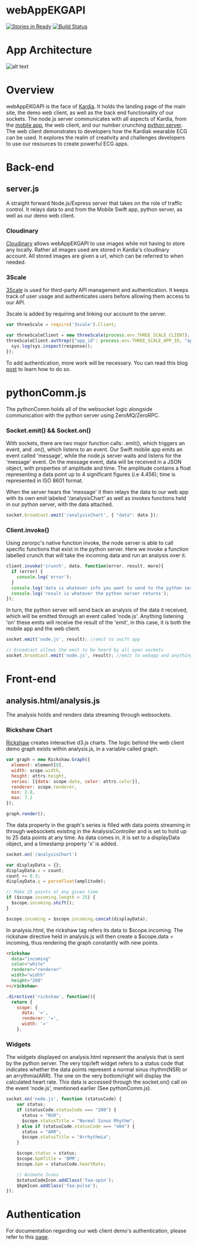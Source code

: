 webAppEKGAPI
============

[![Stories in Ready](https://badge.waffle.io/ekgapi/webappekgapi.png?label=ready&title=Ready)](https://waffle.io/ekgapi/webappekgapi) [![Build Status](https://travis-ci.org/EKGAPI/webAppEKGAPI.svg?branch=master)](https://travis-ci.org/EKGAPI/webAppEKGAPI)

App Architecture
============
![alt text](http://res.cloudinary.com/kardia-io/image/upload/v1421366596/Screen_Shot_2015-01-15_at_4_02_38_PM_d3unqx.png "App Architecture")

# Overview
webAppEKGAPI is the face of [Kardia](http://kardia.io/). It holds the landing page of the main site, the demo web client, as well as the back end functionality of our sockets. The node.js server communicates with all aspects of Kardia, from the [mobile app](https://github.com/EKGAPI/KardiaApp/), the web client, and our number crunching [python server](https://github.com/EKGAPI/pythonEKGAPI). The web client demonstrates to developers how the Kardiak wearable ECG can be used. It explores the realm of creativity and challenges developers to use our resources to create powerful ECG apps.

Back-end
============

## server.js
A straight forward Node.js/Express server that takes on the role of traffic control. It relays data to and from the Mobile Swift app, python server, as well as our demo web client. 

### Cloudinary
[Cloudinary](http://cloudinary.com/) allows webAppEKGAPI to use images while not having to store any locally. Rather all images used are stored in Kardia's cloudinary account. All stored images are given a url, which can be referred to when needed.

### 3Scale
[3Scale](http://www.3scale.net/) is used for third-party API management and authentication. It keeps track of user usage and authenticates users before allowing them access to our API. 

3scale is added by requiring and linking our account to the server.
```javascript
var threeScale = require('3scale').Client;

var threeScaleClient = new threeScale(process.env.THREE_SCALE_CLIENT);
threeScaleClient.authrep({"app_id": process.env.THREE_SCALE_APP_ID, "app_key": process.env.THREE_SCALE_APP_KEY, "usage": { "hits": 1 } }, function(response){
  sys.log(sys.inspect(response));
});
```
To add authentication, more work will be necessary. You can read this blog [post](http://davidkae.azurewebsites.net/adding-3scale-to-your-node-js-server-2/) to learn how to do so.

# pythonComm.js
The pythonComm holds all of the websocket logic alongside communication with the python server using ZeroMQ/ZeroRPC. 

### Socket.emit() && Socket.on()
With sockets, there are two major function calls: .emit(), which triggers an event, and .on(), which listens to an event. Our Swift mobile app emits an event called 'message', while the node.js server waits and listens for the 'message' event. On the message event, data will be received in a JSON object, with properties of amplitude and time. The amplitude contains a float representing a data point up to 4 significant figures (i.e 4.456); time is represented in ISO 8601 format.

When the server hears the 'message' it then relays the data to our web app with its own emit labeled '/analysisChart' as well as invokes functions held in our python server, with the data attached. 
```javascript
socket.broadcast.emit('/analysisChart', { "data": data });
```

### Client.invoke()
Using zerorpc's native function invoke, the node server is able to call specific functions that exist in the python server. Here we invoke a function labelled crunch that will take the incoming data and run an analysis over it.
```javascript
client.invoke('crunch', data, function(error, result, more){
  if (error) {
    console.log('error');
  }
  console.log('data is whatever info you want to send to the python server')
  console.log('result is whatever the python server returns');
});
```
In turn, the python server will send back an analysis of the data it received, which will be emitted through an event called 'node.js'. Anything listening 'on' these emits will receive the result of the 'emit', in this case, it is both the mobile app and the web client.
```javascript
socket.emit('node.js', result); //emit to swift app

// broadcast allows the emit to be heard by all open sockets
socket.broadcast.emit('node.js', result); //emit to webapp and anything else listening
```

Front-end
============
## analysis.html/analysis.js
The analysis holds and renders data streaming through websockets.

### Rickshaw Chart
[Rickshaw](http://code.shutterstock.com/rickshaw/) creates interactive d3.js charts. The logic behind the web client demo graph exists within analysis.js, in a variable called graph. 
```javascript
var graph = new Rickshaw.Graph({
  element: element[0],
  width: scope.width,
  height: attrs.height,
  series: [{data: scope.data, color: attrs.color}],
  renderer: scope.renderer,
  min: 2.8,
  max: 7.2
});

graph.render();
```
The data property in the graph's series is filled with data points streaming in through websockets existing in the AnalysisController and is set to hold up to 25 data points at any time. As data comes in, it is set to a displayData object, and a timestamp property 'x' is added. 
```javascript
socket.on('/analysisChart')

var displayData = {};
displayData.x = count;
count += 0.3;
displayData.y = parseFloat(amplitude);

// Make 25 points at any given time
if ($scope.incoming.length > 25) {
  $scope.incoming.shift();
}

$scope.incoming = $scope.incoming.concat(displayData);
```
In analysis.html, the rickshaw tag refers its data to $scope.incoming. The rickshaw directive held in analysis.js will then create a $scope.data = incoming, thus rendering the graph constantly with new points.
```html
<rickshaw 
  data="incoming"
  color="white"
  renderer="renderer"
  width="width"
  height="200"
></rickshaw>
```
```javascript
.directive('rickshaw', function(){
  return {
    scope: {
      data: '=',
      renderer: '=',
      width: '='
    },
```
### Widgets
The widgets displayed on analysis.html represent the analysis that is sent by the python server. The very top/left widget refers to a status code that indicates whether the data points represent a normal sinus rhythm(NSR) or an arrythmia(ARR). The one on the very bottom/right will display the calculated heart rate. This data is accessed through the socket.on() call on the event 'node.js', mentioned earlier (See pythonComm.js).
```javascript
socket.on('node.js', function (statusCode) {
	var status;
	if (statusCode.statusCode === "200") {
	  status = "NSR";
	  $scope.statusTitle = "Normal Sinus Rhythm";
	} else if (statusCode.statusCode === "404") {
	  status = "ARR";
	  $scope.statusTitle = "Arrhythmia";
	}

	$scope.status = status;
	$scope.bpmTitle = 'BPM';
	$scope.bpm = statusCode.heartRate;

	// Animate Icons
	$statusCodeIcon.addClass('faa-spin');
	$bpmIcon.addClass('faa-pulse');
});
```

# Authentication
For documentation regarding our web client demo's authentication, please refer to this [page](http://www.explainjs.com/explain?src=https%3A%2F%2Fraw.githubusercontent.com%2FEKGAPI%2FwebAppEKGAPI%2Fmaster%2Fdist%2FnewConcat.js).










